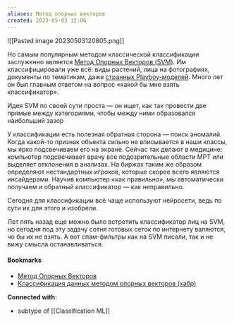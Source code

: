 ```yaml
---
aliases: Метод опорных векторов
created: 2023-05-03 12:06
---
```


![[Pasted image 20230503120805.png]]


Но самым популярным методом классической классификации заслуженно является [Метод Опорных Векторов (SVM)](https://habr.com/post/105220/). Им классифицировали уже всё: виды растений, лица на фотографиях, документы по тематикам, даже [странных Playboy-моделей](https://habr.com/post/251225/). Много лет он был главным ответом на вопрос «какой бы мне взять классификатор».

Идея SVM по своей сути проста — он ищет, как так провести две прямые между категориями, чтобы между ними образовался наибольший зазор

У классификации есть полезная обратная сторона — поиск аномалий. Когда какой-то признак объекта сильно не вписывается в наши классы, мы ярко подсвечиваем его на экране. Сейчас так делают в медицине: компьютер подсвечивает врачу все подозрительные области МРТ или выделяет отклонения в анализах. На биржах таким же образом определяют нестандартных игроков, которые скорее всего являются инсайдерами. Научив компьютер «как правильно», мы автоматически получаем и обратный классификатор — как неправильно.

Сегодня для классификации всё чаще используют нейросети, ведь по сути их для этого и изобрели.

Лет пять назад еще можно было встретить классификатор лиц на SVM, но сегодня под эту задачу сотня готовых сеток по интернету валяются, чо бы их не взять. А вот спам-фильтры как на SVM писали, так и не вижу смысла останавливаться.


#### Bookmarks
- [Метод Опорных Векторов](https://ru.wikipedia.org/wiki/%D0%9C%D0%B5%D1%82%D0%BE%D0%B4_%D0%BE%D0%BF%D0%BE%D1%80%D0%BD%D1%8B%D1%85_%D0%B2%D0%B5%D0%BA%D1%82%D0%BE%D1%80%D0%BE%D0%B2)
- [Классификация данных методом опорных векторов (хабр)](https://habr.com/ru/articles/105220/)


**Connected with:**
- subtype of [[Classification ML]]



